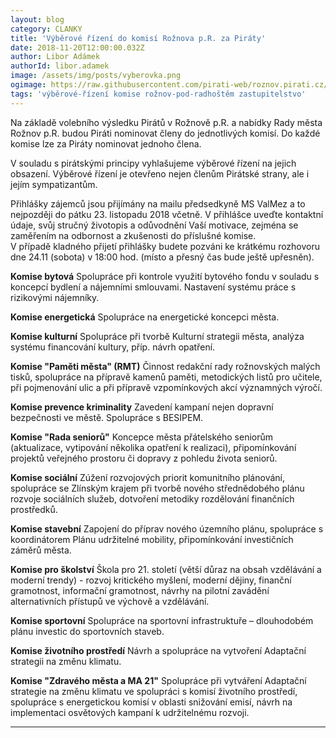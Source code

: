 ```yaml
---
layout: blog
category: CLANKY
title: 'Výběrové řízení do komisí Rožnova p.R. za Piráty'
date: 2018-11-20T12:00:00.032Z
author: Libor Adámek
authorId: libor.adamek
image: /assets/img/posts/vyberovka.png
ogimage: https://raw.githubusercontent.com/pirati-web/roznov.pirati.cz/master/assets/img/posts/vyberovka.png
tags: 'výběrové-řízení komise rožnov-pod-radhoštěm zastupitelstvo'
---
```

Na základě volebního výsledku Pirátů v Rožnově p.R. a nabídky Rady města Rožnov p.R. budou Piráti nominovat členy do jednotlivých komisí. Do každé komise lze za Piráty nominovat jednoho člena. 

V souladu s pirátskými principy vyhlašujeme výběrové řízení na jejich obsazení. Výběrové řízení je otevřeno nejen členům Pirátské strany, ale i jejím sympatizantům.

Přihlášky zájemců jsou přijímány na mailu předsedkyně MS ValMez a to nejpozději do pátku 23. listopadu 2018 včetně.
V přihlášce uveďte kontaktní údaje, svůj stručný životopis a odůvodnění Vaší motivace, zejména se zaměřením na odbornost a zkušenosti do příslušné komise.  
V případě kladného přijetí přihlášky budete pozváni ke krátkému rozhovoru dne 24.11 (sobota) v 18:00 hod. (místo a přesný čas bude ještě upřesněn).

**Komise bytová** Spolupráce při kontrole využití bytového fondu v souladu s koncepcí bydlení a nájemními smlouvami. Nastavení systému práce s rizikovými nájemníky.

**Komise energetická** Spolupráce na energetické koncepci města.

**Komise kulturní** Spolupráce při tvorbě Kulturní strategii města, analýza systému financování kultury, příp. návrh opatření.

**Komise "Paměti města"  (RMT)** Činnost redakční rady rožnovských malých tisků, spolupráce na přípravě kamenů paměti,  metodických listů pro učitele, při pojmenování ulic a při přípravě vzpomínkových akcí významných výročí.

**Komise prevence kriminality** Zavedení kampaní nejen dopravní bezpečnosti ve městě. Spolupráce s BESIPEM.

**Komise "Rada seniorů"** Koncepce města přátelského seniorům (aktualizace, vytipování několika opatření k realizaci), připomínkování projektů veřejného prostoru či dopravy z pohledu života seniorů.

**Komise sociální** Zúžení rozvojových priorit komunitního plánování, spolupráce se Zlínským krajem při tvorbě nového střednědobého plánu rozvoje sociálních služeb, dotvoření metodiky rozdělování finančních prostředků.

**Komise stavební** Zapojení do příprav nového územního plánu, spolupráce s koordinátorem Plánu udržitelné mobility, připomínkování investičních záměrů města.

**Komise pro školství** Škola pro 21. století (větší důraz na obsah vzdělávání a moderní trendy) - rozvoj kritického myšlení, moderní dějiny, finanční gramotnost, informační gramotnost, návrhy na pilotní zavádění alternativních přístupů ve výchově a vzdělávání.

**Komise sportovní** Spolupráce na sportovní infrastruktuře – dlouhodobém plánu investic do sportovních staveb.

**Komise životního prostředí** Návrh a spolupráce na vytvoření Adaptační strategii na změnu klimatu.

**Komise "Zdravého města a MA 21"** Spolupráce při vytváření Adaptační strategie na změnu klimatu ve spolupráci s komisí životního prostředí, spolupráce s energetickou komisí v oblasti snižování emisí, návrh na implementaci osvětových kampaní k udržitelnému rozvoji.

- - -
